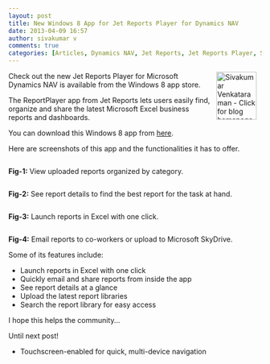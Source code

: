 ```yaml
---
layout: post
title: New Windows 8 App for Jet Reports Player for Dynamics NAV
date: 2013-04-09 16:57
author: sivakumar v
comments: true
categories: [Articles, Dynamics NAV, Jet Reports, Jet Reports Player, Sivakumar Venkataraman, Uncategorized, Windows 8 app]
---
```

<p style="text-align: left;"><a title="Sivakumar Venkataraman - Click for blog homepage"><img src="https://microsofttpd.github.io/assets/0871.sivav.jpg" alt="Sivakumar Venkataraman - Click for blog homepage" width="80" height="95" align="right" border="0" hspace="10" /></a>Check out the new Jet Reports Player for Microsoft Dynamics NAV is available from the Windows 8 app store.</p>
<p>The ReportPlayer app from Jet Reports lets users easily find, organize and share the latest Microsoft Excel business reports and dashboards.</p>
<p>You can download this Windows 8 app from <a title="here" href="http://apps.microsoft.com/windows/en-us/app/jet-reports-player-for-microsoft/66b33729-6e87-472f-9b11-e3677a58c1ad" target="_blank">here</a>.</p>
<p>Here are screenshots of this app and the functionalities it has to offer.</p>
<p><a href="https://msdnshared.blob.core.windows.net/media/TNBlogsFS/prod.evol.blogs.technet.com/CommunityServer.Blogs.Components.WeblogFiles/00/00/00/95/09/7115.Screenshot_62008_1000000.jpg" original-url="http://blogs.technet.com/cfs-file.ashx/__key/communityserver-blogs-components-weblogfiles/00-00-00-95-09/7115.Screenshot_62008_1000000.jpg"><img src="https://msdnshared.blob.core.windows.net/media/TNBlogsFS/prod.evol.blogs.technet.com/CommunityServer.Blogs.Components.WeblogFiles/00/00/00/95/09/7115.Screenshot_62008_1000000.jpg" original-url="http://blogs.technet.com/resized-image.ashx/__size/550x0/__key/communityserver-blogs-components-weblogfiles/00-00-00-95-09/7115.Screenshot_62008_1000000.jpg" alt="" border="0" /></a></p>
<p><strong>Fig-1:</strong> View uploaded reports organized by category.</p>
<p><a href="https://msdnshared.blob.core.windows.net/media/TNBlogsFS/prod.evol.blogs.technet.com/CommunityServer.Blogs.Components.WeblogFiles/00/00/00/95/09/8182.Screenshot_62008_1000001.jpg" original-url="http://blogs.technet.com/cfs-file.ashx/__key/communityserver-blogs-components-weblogfiles/00-00-00-95-09/8182.Screenshot_62008_1000001.jpg"><img src="https://msdnshared.blob.core.windows.net/media/TNBlogsFS/prod.evol.blogs.technet.com/CommunityServer.Blogs.Components.WeblogFiles/00/00/00/95/09/8182.Screenshot_62008_1000001.jpg" original-url="http://blogs.technet.com/resized-image.ashx/__size/550x0/__key/communityserver-blogs-components-weblogfiles/00-00-00-95-09/8182.Screenshot_62008_1000001.jpg" alt="" border="0" /></a></p>
<p><strong>Fig-2:</strong> See report details to find the best report for the task at hand.</p>
<p><a href="https://msdnshared.blob.core.windows.net/media/TNBlogsFS/prod.evol.blogs.technet.com/CommunityServer.Blogs.Components.WeblogFiles/00/00/00/95/09/8461.Screenshot_62008_1000002.jpg" original-url="http://blogs.technet.com/cfs-file.ashx/__key/communityserver-blogs-components-weblogfiles/00-00-00-95-09/8461.Screenshot_62008_1000002.jpg"><img src="https://msdnshared.blob.core.windows.net/media/TNBlogsFS/prod.evol.blogs.technet.com/CommunityServer.Blogs.Components.WeblogFiles/00/00/00/95/09/8461.Screenshot_62008_1000002.jpg" original-url="http://blogs.technet.com/resized-image.ashx/__size/550x0/__key/communityserver-blogs-components-weblogfiles/00-00-00-95-09/8461.Screenshot_62008_1000002.jpg" alt="" border="0" /></a></p>
<p><strong>Fig-3:</strong> Launch reports in Excel with one click.</p>
<p><a href="https://msdnshared.blob.core.windows.net/media/TNBlogsFS/prod.evol.blogs.technet.com/CommunityServer.Blogs.Components.WeblogFiles/00/00/00/95/09/3660.Screenshot_62008_1000003.jpg" original-url="http://blogs.technet.com/cfs-file.ashx/__key/communityserver-blogs-components-weblogfiles/00-00-00-95-09/3660.Screenshot_62008_1000003.jpg"><img src="https://msdnshared.blob.core.windows.net/media/TNBlogsFS/prod.evol.blogs.technet.com/CommunityServer.Blogs.Components.WeblogFiles/00/00/00/95/09/3660.Screenshot_62008_1000003.jpg" original-url="http://blogs.technet.com/resized-image.ashx/__size/550x0/__key/communityserver-blogs-components-weblogfiles/00-00-00-95-09/3660.Screenshot_62008_1000003.jpg" alt="" border="0" /></a></p>
<p><strong>Fig-4:</strong> Email reports to co-workers or upload to Microsoft SkyDrive.</p>
<p>Some of its features include:</p>
<ul>
<li>Launch reports in Excel with one click</li>
<li>Quickly email and share reports from inside the app</li>
<li>See report details at a glance</li>
<li>Upload the latest report libraries</li>
<li>Search the report library for easy access</li>
</ul>
<p>I hope this helps the community...</p>
<p>Until next post!</p>
<ul>
<li>Touchscreen-enabled for quick, multi-device navigation</li>
</ul>
<p>&nbsp;</p>
<p>&nbsp;</p>
<p>&nbsp;</p>
<p>&nbsp;</p>
<div id="DescriptionText">&nbsp;</div>
